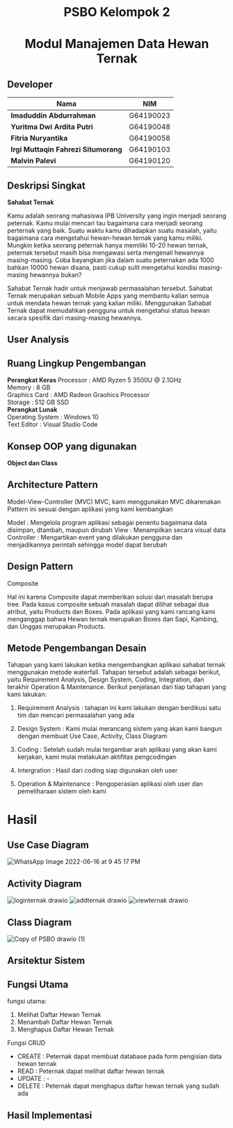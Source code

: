 <h1 align="center"> PSBO Kelompok 2 </h1>
<h1 align="center"> Modul Manajemen Data Hewan Ternak </h1>
    
## Developer
|Nama|NIM|
|--|--|
|**Imaduddin Abdurrahman**|G64190023|
|**Yuritma Dwi Ardita Putri**|G64190048|
|**Fitria Nuryantika**|G64190058|
|**Irgi Muttaqin Fahrezi Situmorang**|G64190103|
|**Malvin Palevi**|G64190120|
    
## Deskripsi Singkat
    
**Sahabat Ternak**
    
Kamu adalah seorang mahasiswa IPB University yang ingin menjadi seorang peternak. Kamu mulai mencari tau bagaimana cara menjadi seorang perternak yang baik. Suatu waktu kamu dihadapkan suatu masalah, yaitu bagaimana cara mengetahui hewan-hewan ternak yang kamu miliki. Mungkin ketika seorang peternak hanya memiliki 10-20 hewan ternak, peternak tersebut masih bisa mengawasi serta mengenali hewannya masing-masing. Coba bayangkan jika dalam suatu peternakan ada 1000 bahkan 10000 hewan disana, pasti cukup sulit mengetahui kondisi masing-masing hewannya bukan?
    
Sahabat Ternak hadir untuk menjawab permasalahan tersebut. Sahabat Ternak merupakan sebuah Mobile Apps yang membantu kalian semua untuk mendata hewan ternak yang kalian miliki. Menggunakan Sahabat Ternak dapat memudahkan pengguna untuk mengetahui status hewan secara spesifik dari masing-masing hewannya.

## User Analysis
    
    
## Ruang Lingkup Pengembangan
**Perangkat Keras**
Processor           : AMD Ryzen 5 3500U @ 2.1GHz <br>
Memory              : 8 GB <br>
Graphics Card       : AMD Radeon Graohics Processor <br>
Storage             : 512 GB SSD <br>
**Perangkat Lunak**<br>
Operating System    : Windows 10 <br>
Text Editor		    : Visual Studio Code <br>

## Konsep OOP yang digunakan
**Object dan Class**

## Architecture Pattern

Model-View-Controller (MVC)
MVC, kami menggunakan MVC dikarenakan Pattern ini sesuai dengan aplikasi yang kami kembangkan

Model : Mengelola program aplikasi sebagai penentu bagaimana data disimpan, dtambah, maupun dirubah
View : Menampilkan secara visual data
Controller : Mengartikan event yang dilakukan pengguna dan menjadikannya perintah sehingga model dapat berubah

## Design Pattern

Composite

Hal ini karena Composite dapat memberikan solusi dari masalah berupa tree. Pada kasus composite sebuah masalah dapat dilihat sebagai dua atribut, yaitu Products dan Boxes. Pada aplikasi yang kami rancang kami menganggap bahwa Hewan ternak merupakan Boxes dan Sapi, Kambing, dan Unggas merupakan Products.

## Metode Pengembangan Desain

Tahapan yang kami lakukan ketika mengembangkan aplikasi sahabat ternak menggunakan metode waterfall. Tahapan tersebut adalah sebagai berikut, yaitu Requirement Analysis, Design System, Coding, Integration, dan terakhir Operation & Maintenance. Berikut penjelasan dari tiap tahapan yang kami lakukan: 

1. Requirement Analysis : tahapan ini kami lakukan dengan berdikusi satu tim dan mencari permasalahan yang ada

2. Design System : Kami mulai merancang sistem yang akan kami bangun dengan membuat Use Case, Activity, Class Diagram

3. Coding : Setelah sudah mulai tergambar arah aplikasi yang akan kami kerjakan, kami mulai melakukan aktifitas pengcodingan

4. Intergration : Hasil dari coding siap digunakan oleh user

5. Operation & Maintenance : Pengoperasian aplikasi oleh user dan pemeliharaan sistem oleh kami

# Hasil 

## Use Case Diagram

![WhatsApp Image 2022-06-16 at 9 45 17 PM](https://user-images.githubusercontent.com/63392797/174346840-2c896b51-ad6d-4339-8c21-fc3c5a980cb4.jpeg)

## Activity Diagram

![loginternak drawio](https://user-images.githubusercontent.com/80470248/173869190-4504c444-c788-428c-8fdc-df47a1c93453.png)
![addternak drawio](https://user-images.githubusercontent.com/80470248/173869323-aff5a80a-2b30-4dbf-a2a3-ddbfcd7383fe.png)
![viewternak drawio](https://user-images.githubusercontent.com/80470248/173868929-c1c10de6-989c-4817-927f-0fd5bf653181.png)

## Class Diagram

![Copy of PSBO drawio (1)](https://user-images.githubusercontent.com/63392797/174351207-40c3da1b-3d92-44dc-be30-edee13da6cad.png)

## Arsitektur Sistem

## Fungsi Utama

fungsi utama:
1. Melihat Daftar Hewan Ternak
2. Menambah Daftar Hewan Ternak
3. Menghapus Daftar Hewan Ternak

Fungsi CRUD

- CREATE    : Peternak dapat membuat database pada form pengisian data hewan ternak
- READ      : Peternak dapat melihat daftar hewan ternak
- UPDATE    : -
- DELETE    : Peternak dapat menghapus daftar hewan ternak yang sudah ada


## Hasil Implementasi



